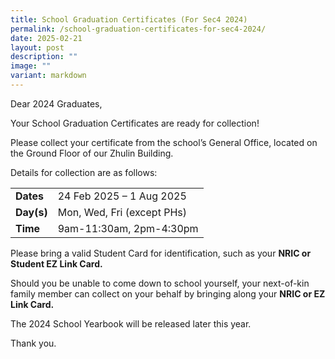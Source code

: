 ```yaml
---
title: School Graduation Certificates (For Sec4 2024)
permalink: /school-graduation-certificates-for-sec4-2024/
date: 2025-02-21
layout: post
description: ""
image: ""
variant: markdown
---
```

Dear 2024 Graduates,

Your School Graduation Certificates are ready for collection! 

Please collect your certificate from the school’s General Office, located on the Ground Floor of our Zhulin Building.

Details for collection are as follows:

<table>
  <tbody><tr>
		<td><b>Dates</b></td>
    <td>24 Feb 2025 – 1 Aug 2025</td>
  </tr>
  <tr>
		<td><b>Day(s)</b></td>
    <td>Mon, Wed, Fri (except PHs)</td>
  </tr>
<tr>
	<td><b>Time</b></td>
    <td>9am-11:30am, 2pm-4:30pm</td>
  </tr>
</tbody></table>


Please bring a valid Student Card for identification, such as your <b>NRIC or Student EZ Link Card.</b>

Should you be unable to come down to school yourself, your next-of-kin family member can collect on your behalf by bringing along your <b>NRIC or EZ Link Card.</b>

The 2024 School Yearbook will be released later this year.

Thank you.
